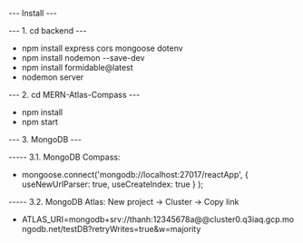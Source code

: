 --- Install ---

--- 1. cd backend ---
- npm install express cors mongoose dotenv
- npm install nodemon --save-dev
- npm install formidable@latest
- nodemon server


--- 2. cd MERN-Atlas-Compass ---

- npm install
- npm start


--- 3. MongoDB ---

----- 3.1. MongoDB Compass:

 - mongoose.connect('mongodb://localhost:27017/reactApp', { useNewUrlParser: true, useCreateIndex: true } );

----- 3.2. MongoDB Atlas: New project -> Cluster -> Copy link

 - ATLAS_URI=mongodb+srv://thanh:12345678a@@cluster0.q3iaq.gcp.mongodb.net/testDB?retryWrites=true&w=majority
